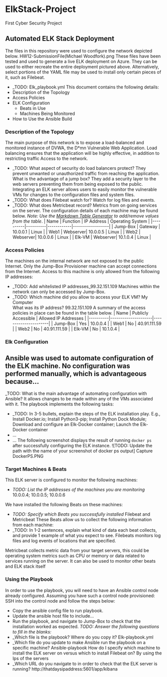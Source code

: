 # ElkStack-Project
First Cyber Security Project
## Automated ELK Stack Deployment
The files in this repository were used to configure the network depicted below.
HW12-SubmissionFile(Michael Woodfork).png
These files have been tested and used to generate a live ELK deployment on Azure. They can be used to either recreate the entire deployment pictured above. Alternatively, select portions of the YAML file may be used to install only certain pieces of it, such as Filebeat.
  - _TODO: Elk_playbook.yml
This document contains the following details:
- Description of the Topology 
- Access Policies
- ELK Configuration
  - Beats in Use
  - Machines Being Monitored
- How to Use the Ansible Build
### Description of the Topology
The main purpose of this network is to expose a load-balanced and monitored instance of DVWA, the D*mn Vulnerable Web Application.
Load balancing ensures that the application will be highly effective, in addition to restricting traffic Access to the network.
- _TODO: What aspect of security do load balancers protect? They prevent unwanted or unauthorized traffic from reaching the application. 
What is the advantage of a jump box? They add a security layer to the web servers preventing them from being exposed to the public.
Integrating an ELK server allows users to easily monitor the vulnerable VMs for changes to the configuration files and system files.
- _TODO: What does Filebeat watch for? Watch for log files and events.
- _TODO: What does Metricbeat record? Metrics from on going services on the server.
The configuration details of each machine may be found below.
_Note: Use the [Markdown Table Generator](http://www.tablesgenerator.com/markdown_tables) to add/remove values from the table_.
| Name     | Function | IP Address | Operating System |
|----------|----------|------------|------------------|
| Jump-Box | Gateway  | 10.0.0.1   | Linux            |
| Web1     | Webserver| 10.0.0.5   | Linux            |
| Web2     | Webserver| 10.0.0.6   | Linux            |
| Elk-VM   | Webserver| 10.1.0.4   | Linux            |

### Access Policies
The machines on the internal network are not exposed to the public Internet. 
Only the Jump-Box Provisioner machine can accept connections from the Internet. Access to this machine is only allowed from the following IP addresses:
- _TODO: Add whitelisted IP addresses_99.32.151.109
Machines within the network can only be accessed by Jump-Box.
- _TODO: Which machine did you allow to access your ELK VM? My Computer  
         What was its IP address? 99.32.151.109
A summary of the access policies in place can be found in the table below.
| Name     | Publicly Accessible | Allowed IP Addresses |
|----------|---------------------|----------------------|
| Jump-Box | Yes                 | 10.0.0.4             |
| Web1     | No                  | 40.91.111.59         |
| Web2     | No                  | 40.91.111.59         |
| Elk-VM   | No                  | 10.1.0.4             |

### Elk Configuration
Ansible was used to automate configuration of the ELK machine. No configuration was performed manually, which is advantageous because...
- 
_TODO: What is the main advantage of automating configuration with Ansible? It allows changes to be made within any of the VMs associated with it.
The playbook implements the following tasks:
- _TODO: In 3-5 bullets, explain the steps of the ELK installation play. E.g., Install Docker.io; Install Python3-pip; Install Python Dock Module; Download and configure an Elk-Docker container; Launch the Elk-Docker container 
- ...
- ...
The following screenshot displays the result of running `docker ps` after successfully configuring the ELK instance.
![TODO: Update the path with the name of your screenshot of docker ps output] Capture DockerPS.PNG
### Target Machines & Beats
This ELK server is configured to monitor the following machines:
- _TODO: List the IP addresses of the machines you are monitoring_
  10.0.0.4; 10.0.0.5; 10.0.0.6


We have installed the following Beats on these machines:
- _TODO: Specify which Beats you successfully installed_
Filebeat and Metricbeat
These Beats allow us to collect the following information from each machine:
- _TODO: In 1-2 sentences, explain what kind of data each beat collects, and provide 1 example of what you expect to see. Filebeats monitors log files and log events of locations that are specified.

Metricbeat collects metric data from your target servers, this could be operating system metrics such as CPU or memory or data related to services running on the server. It can also be used to monitor other beats and ELK stack itself
### Using the Playbook
In order to use the playbook, you will need to have an Ansible control node already configured. Assuming you have such a control node provisioned: 
SSH into the control node and follow the steps below:
- Copy the ansible config file to run playbook.
- Update the ansible host file to include...
- Run the playbook, and navigate to Jump-Box to check that the installation worked as expected.
_TODO: Answer the following questions to fill in the blanks:_
- _Which file is the playbook? Where do you copy it? Elk-playbook.yml
- _Which file do you update to make Ansible run the playbook on a specific machine? Ansible-playbook
How do I specify which machine to install the ELK server on versus which to install Filebeat on? By using the Ips of the servers
- _Which URL do you navigate to in order to check that the ELK server is running?  http://thatdaysipaddress:5601/app/kibana
